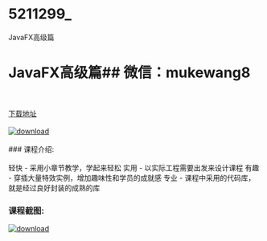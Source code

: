 # 5211299_
JavaFX高级篇
# JavaFX高级篇## 微信：mukewang8
<br/></br>[下载地址](http://www.36tz.cn/article/5211299 "下载地址")
<br/></br>[![download](http://36tz.cn/muke_img/2020_03_1-127-300x200.png "下载地址")](http://www.36tz.cn/article/5211299 "下载地址")
<br/></br>### 课程介绍:<br/></br>轻快 - 采用小章节教学，学起来轻松
实用 - 以实际工程需要出发来设计课程
有趣 - 穿插大量特效实例，增加趣味性和学员的成就感
专业 - 课程中采用的代码库，就是经过良好封装的成熟的库

### 课程截图:
[![download](http://36tz.cn/muke_img/2020_03_2-117.png "下载地址")](http://www.36tz.cn/article/5211299 "下载地址")
